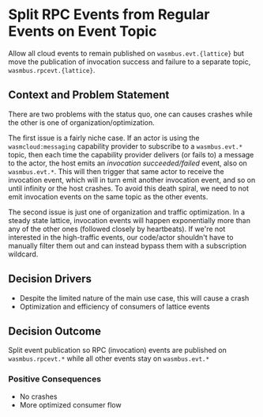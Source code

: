# Split RPC Events from Regular Events on Event Topic
Allow all cloud events to remain published on `wasmbus.evt.{lattice}` but move the publication of invocation 
success and failure to a separate topic, `wasmbus.rpcevt.{lattice}`.

## Context and Problem Statement

There are two problems with the status quo, one can causes crashes while the other is one of organization/optimization. 

The first issue is a fairly niche case. If an actor is using the `wasmcloud:messaging` capability provider to subscribe to a `wasmbus.evt.*` topic, then each time the capability provider delivers (or fails to) a message to the actor, the host emits an _invocation succeeded/failed_ event, also on `wasmbus.evt.*`. This will then trigger that same actor to receive the invocation event, which will in turn emit another invocation event, and so on until infinity or the host crashes. To avoid this death spiral, we need to not emit invocation events on the same topic as the other events.

The second issue is just one of organization and traffic optimization. In a steady state lattice, invocation events will happen exponentially more than any of the other ones (followed closely by heartbeats). If we're not interested in the high-traffic events, our code/actor shouldn't have to manually filter them out and can instead bypass them with a subscription wildcard.

## Decision Drivers

* Despite the limited nature of the main use case, this will cause a crash
* Optimization and efficiency of consumers of lattice events


## Decision Outcome

Split event publication so RPC (invocation) events are published on `wasmbus.rpcevt.*` while all other events stay on `wasmbus.evt.*`

### Positive Consequences 

* No crashes
* More optimized consumer flow

